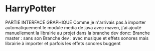 # HarryPotter
PARTIE INTERFACE GRAPHIQUE
Comme je n'arrivais pas à importer automatiquement le module media de java avec maven, j'ai ajouté manuellement la librairie au projet dans la branche dev donc:
Branche master : sans son
Branche dev : avec musique et effets sonores mais librairie à importer et parfois les effets sonores buggent
